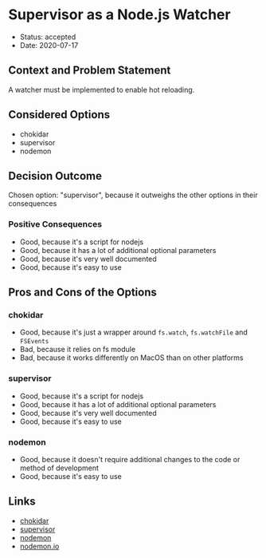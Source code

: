 # Supervisor as a Node.js Watcher

* Status: accepted
* Date: 2020-07-17

## Context and Problem Statement

A watcher must be implemented to enable hot reloading.

## Considered Options

* chokidar
* supervisor
* nodemon

## Decision Outcome

Chosen option: "supervisor", because it outweighs the other options in their consequences

### Positive Consequences

* Good, because it's a script for nodejs
* Good, because it has a lot of additional optional parameters
* Good, because it's very well documented
* Good, because it's easy to use

## Pros and Cons of the Options

### chokidar

* Good, because it's just a wrapper around `fs.watch`, `fs.watchFile` and `FSEvents`
* Bad, because it relies on fs module
* Bad, because it works differently on MacOS than on other platforms

### supervisor

* Good, because it's a script for nodejs
* Good, because it has a lot of additional optional parameters
* Good, because it's very well documented
* Good, because it's easy to use

### nodemon

* Good, because it doesn't require additional changes to the code or method of development
* Good, because it's easy to use

## Links

* [chokidar](https://www.npmjs.com/package/chokidar)
* [supervisor](https://www.npmjs.com/package/supervisor)
* [nodemon](https://www.npmjs.com/package/nodemon)
* [nodemon.io](https://nodemon.io/)